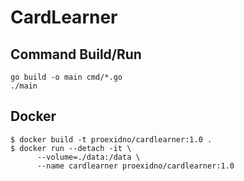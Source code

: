 # CardLearner
## Command Build/Run
```console
go build -o main cmd/*.go
./main
```

## Docker
```console
$ docker build -t proexidno/cardlearner:1.0 .
$ docker run --detach -it \
      --volume=./data:/data \
      --name cardlearner proexidno/cardlearner:1.0
```
